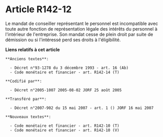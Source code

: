 # Article R142-12

Le mandat de conseiller représentant le personnel est incompatible avec toute autre fonction de représentation légale des
intérêts du personnel à l'intérieur de l'entreprise. Son mandat cesse de plein droit par suite de démission ou si l'intéressé
perd ses droits à l'éligibilité.

**Liens relatifs à cet article**

	**Anciens textes**:

	  - Décret n°93-1278 du 3 décembre 1993 - art. 16 (Ab)
	  - Code monétaire et financier - art. R142-14 (T)

	**Codifié par**:

	  - Décret n°2005-1007 2005-08-02 JORF 25 août 2005

	**Transféré par**:

	  - Décret n°2007-902 du 15 mai 2007 - art. 1 () JORF 16 mai 2007

	**Nouveaux textes**:

	  - Code monétaire et financier - art. R142-10 (T)
	  - Code monétaire et financier - art. R142-10 (V)
